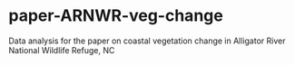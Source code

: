 # paper-ARNWR-veg-change
Data analysis for the paper on coastal vegetation change in Alligator River National Wildlife Refuge, NC
